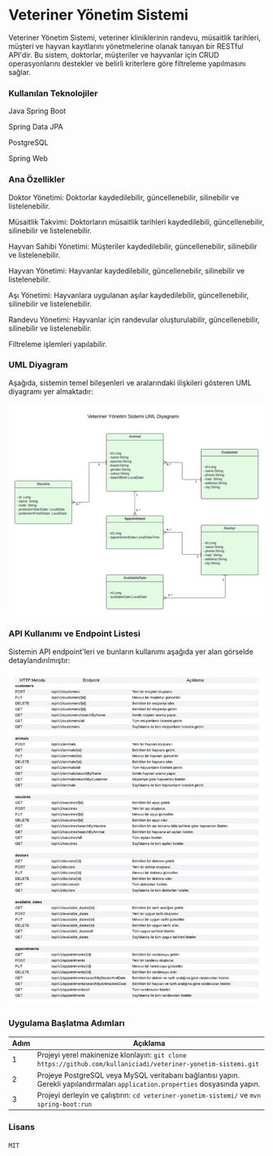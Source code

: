 # Veteriner Yönetim Sistemi
Veteriner Yönetim Sistemi, veteriner kliniklerinin randevu, müsaitlik tarihleri, müşteri ve hayvan kayıtlarını yönetmelerine olanak tanıyan bir RESTful API'dir. Bu sistem, doktorlar, müşteriler ve hayvanlar için CRUD operasyonlarını destekler ve belirli kriterlere göre filtreleme yapılmasını sağlar.

### Kullanılan Teknolojiler
Java Spring Boot

Spring Data JPA

PostgreSQL

Spring Web   

### Ana Özellikler
Doktor Yönetimi: Doktorlar kaydedilebilir, güncellenebilir, silinebilir ve listelenebilir.

Müsaitlik Takvimi: Doktorların müsaitlik tarihleri kaydedilebili, güncellenebilir, silinebilir ve listelenebilir.

Hayvan Sahibi Yönetimi: Müşteriler kaydedilebilir, güncellenebilir, silinebilir ve listelenebilir.

Hayvan Yönetimi: Hayvanlar kaydedilebilir, güncellenebilir, silinebilir ve listelenebilir.

Aşı Yönetimi: Hayvanlara uygulanan aşılar kaydedilebilir, güncellenebilir, silinebilir ve listelenebilir.

Randevu Yönetimi: Hayvanlar için randevular oluşturulabilir, güncellenebilir, silinebilir ve listelenebilir. 

Filtreleme işlemleri yapılabilir.

### UML Diyagram
Aşağıda, sistemin temel bileşenleri ve aralarındaki ilişkileri gösteren UML diyagramı yer almaktadır:

![UML.png](src/main/java/Patika/VeterinaryManagementSystem/UML.png)

### API Kullanımı ve Endpoint Listesi
Sistemin API endpoint'leri ve bunların kullanımı aşağıda yer alan görselde detaylandırılmıştır:

![Endpoint.png](Endpoint.png)

### Uygulama Başlatma Adımları

| Adım | Açıklama |
| --- | --- |
| 1 | Projeyi yerel makinenize klonlayın: `git clone https://github.com/kullaniciadi/veteriner-yonetim-sistemi.git` |
| 2 | Projeye PostgreSQL veya MySQL veritabanı bağlantısı yapın. Gerekli yapılandırmaları `application.properties` dosyasında yapın. |
| 3 | Projeyi derleyin ve çalıştırın: `cd veteriner-yonetim-sistemi/` ve `mvn spring-boot:run` |

### Lisans
`MIT`